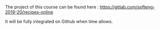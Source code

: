 The project of this course can be found here : https://gitlab.com/softeng-2019-20/recipes-online

It will be fully integrated on Github when time allows.
